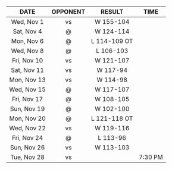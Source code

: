 |    DATE     |         OPPONENT          |    RESULT    |  TIME   |
|:-----------:|:-------------------------:|:------------:|:-------:|
| Wed, Nov 1  |     vs [](/r/pacers)      |  W 155-104   |         |
| Sat, Nov 4  |      @ [](/r/gonets)      |  W 124-114   |         |
| Mon, Nov 6  |   @ [](/r/timberwolves)   | L 114-109 OT |         |
| Wed, Nov 8  |      @ [](/r/sixers)      |  L 106-103   |         |
| Fri, Nov 10 |     vs [](/r/gonets)      |  W 121-107   |         |
| Sat, Nov 11 | vs [](/r/torontoraptors)  |   W 117-94   |         |
| Mon, Nov 13 |    vs [](/r/nyknicks)     |   W 114-98   |         |
| Wed, Nov 15 |      @ [](/r/sixers)      |  W 117-107   |         |
| Fri, Nov 17 |  @ [](/r/torontoraptors)  |  W 108-105   |         |
| Sun, Nov 19 | @ [](/r/memphisgrizzlies) |  W 102-100   |         |
| Mon, Nov 20 | @ [](/r/charlottehornets) | L 121-118 OT |         |
| Wed, Nov 22 |    vs [](/r/mkebucks)     |  W 119-116   |         |
| Fri, Nov 24 |   @ [](/r/orlandomagic)   |   L 113-96   |         |
| Sun, Nov 26 |  vs [](/r/atlantahawks)   |  W 113-103   |         |
| Tue, Nov 28 |  vs [](/r/chicagobulls)   |              | 7:30 PM |
